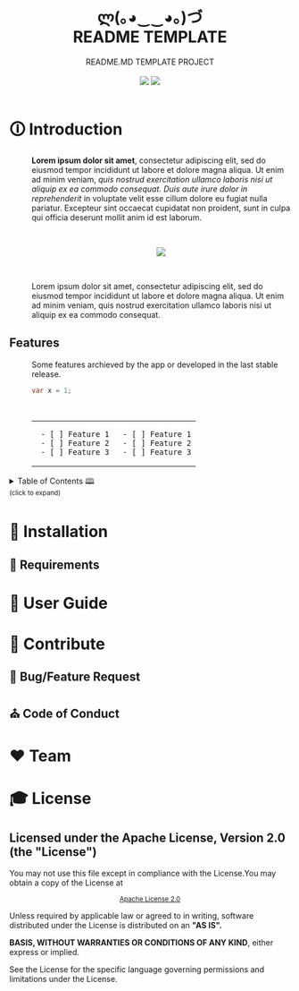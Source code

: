 <!-- HEADER -->
<header>
 <h1 align="center"><strong>ლ(｡◕‿‿◕｡)づ</strong><br/>README TEMPLATE</h1>
 <p align="center">README.MD TEMPLATE PROJECT<br/><br/>
  <!-- BADGET BUTTONS --> 
  <img src="https://img.shields.io/badge/Status-Development-lightgray.svg?style=flat" />
  <img src="https://img.shields.io/badge/License-Apache_2.0-orange.svg?style=flat" />
 </p>
</header>

<!-- INTRODUCTION -->
<dl><dt>
 
# 🛈 **Introduction**

</dt><dd>
 
__Lorem ipsum dolor sit amet__, consectetur adipiscing elit, sed do eiusmod tempor incididunt ut labore et dolore magna aliqua.
Ut enim ad minim veniam, *quis nostrud exercitation ullamco laboris nisi ut aliquip ex ea commodo consequat.
 Duis aute irure dolor in reprehenderit* in voluptate velit esse cillum dolore eu fugiat nulla pariatur.
Excepteur sint occaecat cupidatat non proident, sunt in culpa qui officia deserunt mollit anim id est laborum.

<br/><p align="center"><img src="http://via.placeholder.com/500x300"></img></p><br/>

Lorem ipsum dolor sit amet, consectetur adipiscing elit, sed do eiusmod tempor incididunt ut labore et dolore magna aliqua.
Ut enim ad minim veniam, quis nostrud exercitation ullamco laboris nisi ut aliquip ex ea commodo consequat.

</dd><dt>
 
## **Features**

</dt><dd>
Some features archieved by the app or developed in the last stable release.

```cs
var x = 1;
```
</details>

<br/>

<table align="center">
<tr width="900px" style="display:table-style;">
<td width="50%" align="center">

```
 - [ ] Feature 1
 - [ ] Feature 2
 - [ ] Feature 3
 ```

</td>
<td width="50%" align="center">

```
 - [ ] Feature 1
 - [ ] Feature 2
 - [ ] Feature 3
```
</td>
</tr>
</table>


<!-- TABLE OF CONTENTS -->
</dd>
</dl>

<details><summary>Table of Contents 🕮<br/><sup>(click to expand)</sup></summary><p>

# **Table of Contents 🕮**  [a](link)

 - [Introduction](#-introduction)
  - [Features](#-features)
  - [Table of Contents](#-table-of-contents)
- [Installation](#-installation)
  - [Requirements](#-requirements)
  - [Install 
- [User Guide](#-user-guide)
- [Contribute](#-contribute)
  - [Bug/Feature Request](#-bug/feature-request)
- [Team](#️-team)
- [License](#-license)
---


</p></details>

<!-- INSTALLATION  -->
# 💾 **Installation**

## 🛒 **Requirements**

<!-- USERGUIDE -->
# 👷 **User Guide**

<!-- CONTRIBUTE -->
# 💎 **Contribute**

## 🐞 **Bug/Feature Request**

## ⛪ **Code of Conduct**

<!-- TEAM -->
# ❤️ **Team**

<!-- LICENSE -->
# 🎓 **License**
## **Licensed under the Apache License, Version 2.0 (the "License")** 
You may not use this file except in compliance with the License.You may obtain a copy of the License at

<p align="center"><sub><a href="http://www.apache.org/licenses/LICENSE-2.0">Apache License 2.0</a></sub></p>

Unless required by applicable law or agreed to in writing, software distributed under the License is distributed on an **"AS IS".**

**BASIS, WITHOUT WARRANTIES OR CONDITIONS OF ANY KIND**, either express or implied.

See the License for the specific language governing permissions and limitations under the License.

